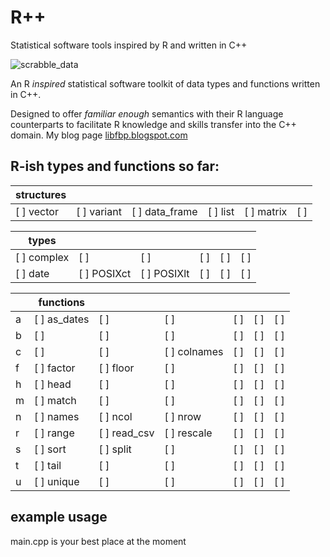 # R++
Statistical software tools inspired by R and written in C++

![scrabble_data](https://cldup.com/dRGROyJWj7.jpg)

An R *inspired* statistical software toolkit of data types and functions written in C++.

Designed to offer *familiar enough* semantics with their R language counterparts to facilitate R knowledge and skills transfer into the C++ domain.
My blog page [libfbp.blogspot.com](http://libfbp.blogspot.com/2020/09/a-heterogeneous-data-frame-in-c.html)
## R-ish types and functions so far:
|structures | | | | | |
|----------------	|---------------	|--------------	|---------------	|----------------	|-------------------	|
|[ ] vector       |[ ] variant      |[ ] data_frame |[ ] list         |[ ] matrix       |[ ]                  |

|types | | | | | |
|----------------	|---------------	|--------------	|---------------	|----------------	|-------------------	|
|[ ] complex      |[ ]              |[ ]            |[ ]              |[ ]              |[ ]                  |
|[ ] date         |[ ] POSIXct      |[ ] POSIXlt   |[ ]              |[ ]              |[ ]                  |

| |functions| | | | | |
|---------------- |----------------	|---------------	|--------------	|---------------	|----------------	|-------------------	|
|a|[ ] as_dates    |[ ]              |[ ]            |[ ]              |[ ]              |[ ]                  |
|b|[ ]             |[ ]              |[ ]            |[ ]              |[ ]              |[ ]                  |
|c|[ ]             |[ ]              |[ ] colnames   |[ ]              |[ ]              |[ ]                  |
|f|[ ] factor      |[ ] floor        |[ ]            |[ ]              |[ ]              |[ ]                  |
|h|[ ] head        |[ ]              |[ ]            |[ ]              |[ ]              |[ ]                  |
|m|[ ] match       |[ ]              |[ ]            |[ ]              |[ ]              |[ ]                  |
|n|[ ] names       |[ ] ncol         |[ ] nrow       |[ ]              |[ ]              |[ ]                  |
|r|[ ] range       |[ ] read_csv     |[ ] rescale    |[ ]              |[ ]              |[ ]                  |
|s|[ ] sort        |[ ] split        |[ ]            |[ ]              |[ ]              |[ ]                  |
|t|[ ] tail        |[ ]              |[ ]            |[ ]              |[ ]              |[ ]                  |
|u|[ ] unique      |[ ]              |[ ]            |[ ]              |[ ]              |[ ]                  |
## example usage
main.cpp is your best place at the moment
